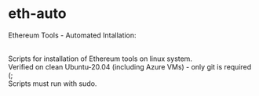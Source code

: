 # eth-auto
Ethereum Tools - Automated Intallation:<br><br>

Scripts for installation of Ethereum tools on linux system.<br>
Verified on clean Ubuntu-20.04 (including Azure VMs) - only git is required (;<br>
Scripts must run with sudo.<br>
